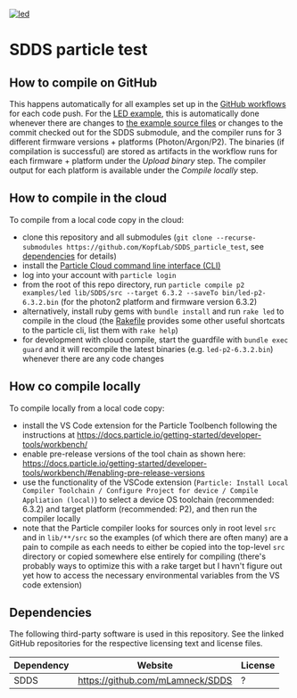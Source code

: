 [![led](https://github.com/KopfLab/SDDS_particle_test/actions/workflows/compile-led.yaml/badge.svg?branch=main)](https://github.com/KopfLab/SDDS_particle_test/actions/workflows/compile-led.yaml)

# SDDS particle test

## How to compile on GitHub

This happens automatically for all examples set up in the [GitHub workflows](.github/workflows) for each code push. For the [LED example](../../actions/workflows/compile-led.yaml), this is automatically done whenever there are changes to [the example source files](examples/led/src) or changes to the commit checked out for the SDDS submodule, and the compiler runs for 3 different firmware versions + platforms (Photon/Argon/P2). The binaries (if compilation is successful) are stored as artifacts in the workflow runs for each firmware + platform under the *Upload binary* step. The compiler output for each platform is available under the *Compile locally* step.

## How to compile in the cloud

To compile from a local code copy in the cloud:

 - clone this repository and all submodules (`git clone --recurse-submodules https://github.com/KopfLab/SDDS_particle_test`, see [dependencies](#dependencies) for details)
 - install the [Particle Cloud command line interface (CLI)](https://github.com/spark/particle-cli)
 - log into your account with `particle login`
 - from the root of this repo directory, run `particle compile p2 examples/led lib/SDDS/src --target 6.3.2 --saveTo bin/led-p2-6.3.2.bin` (for the photon2 platform and firmware version 6.3.2)
 - alternatively, install ruby gems with `bundle install` and run `rake led` to compile in the cloud (the [Rakefile](Rakefile) provides some other useful shortcats to the particle cli, list them with `rake help`)
 - for development with cloud compile, start the guardfile with `bundle exec guard` and it will recompile the latest binaries (e.g. `led-p2-6.3.2.bin`) whenever there are any code changes

## How co compile locally

To compile locally from a local code copy:

 - install the VS Code extension for the Particle Toolbench following the instructions at https://docs.particle.io/getting-started/developer-tools/workbench/
 - enable pre-release versions of the tool chain as shown here: https://docs.particle.io/getting-started/developer-tools/workbench/#enabling-pre-release-versions
 - use the functionality of the VSCode extension (`Particle: Install Local Compiler Toolchain / Configure Project for device / Compile Appliation (local)`) to select a device OS toolchain (recommended: 6.3.2) and target platform (recommended: P2), and then run the compiler locally
 - note that the Particle compiler looks for sources only in root level `src` and in `lib/**/src` so the examples (of which there are often many) are a pain to compile as each needs to either be copied into the top-level `src` directory or copied somewhere else entirely for compiling (there's probably ways to optimize this with a rake target but I havn't figure out yet how to access the necessary environmental variables from the VS code extension)

## Dependencies

The following third-party software is used in this repository. See the linked GitHub repositories for the respective licensing text and license files.

| **Dependency**    | **Website**                               | **License** |
|-------------------|-------------------------------------------|-------------|
| SDDS              | https://github.com/mLamneck/SDDS          | ?           |




